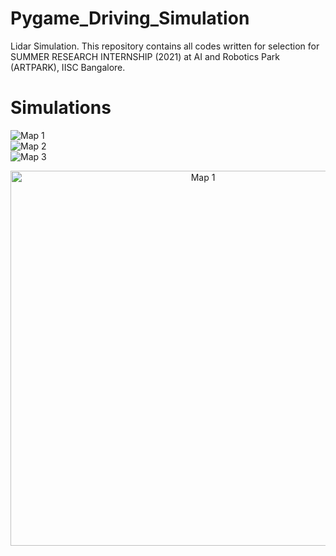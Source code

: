 # Pygame_Driving_Simulation
Lidar Simulation. This repository contains all codes written for selection for SUMMER RESEARCH INTERNSHIP (2021) at AI and Robotics Park (ARTPARK), IISC Bangalore. 

# Simulations 

![Map 1](https://user-images.githubusercontent.com/55876739/142044952-5a86064a-1213-4b95-ba22-982133c04e15.gif)  
![Map 2](https://user-images.githubusercontent.com/55876739/142045077-beb29da9-e983-406b-8279-c6e57df1d580.gif)  
![Map 3](https://user-images.githubusercontent.com/55876739/142045155-155738a9-f95c-450f-99cb-b889a14ace14.gif)  

<p align="center">
  <img src="https://user-images.githubusercontent.com/55876739/142044952-5a86064a-1213-4b95-ba22-982133c04e15.gif" alt="Map 1" width="600">  
</p>


